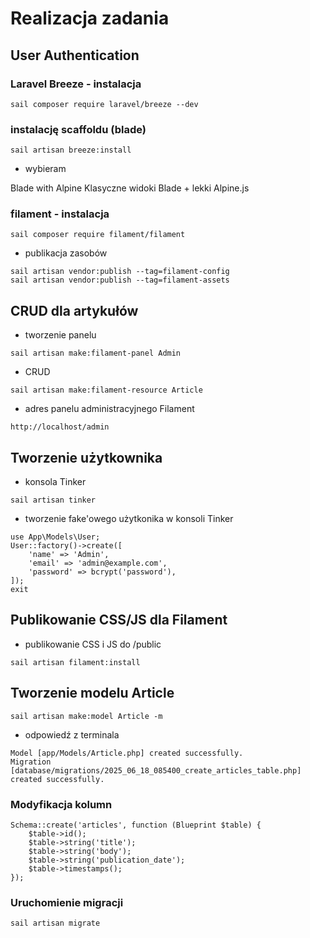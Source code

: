 # Realizacja zadania

## User Authentication

### Laravel Breeze - instalacja

```
sail composer require laravel/breeze --dev
```

###  instalację scaffoldu (blade)

```
sail artisan breeze:install
```

- wybieram
 
Blade with Alpine	Klasyczne widoki Blade + lekki Alpine.js	

### filament - instalacja

```
sail composer require filament/filament
```

- publikacja zasobów

```
sail artisan vendor:publish --tag=filament-config
sail artisan vendor:publish --tag=filament-assets
```

## CRUD dla artykułów 

- tworzenie panelu

```
sail artisan make:filament-panel Admin
```

- CRUD

```
sail artisan make:filament-resource Article
```

- adres panelu administracyjnego Filament
```
http://localhost/admin
```

## Tworzenie użytkownika

- konsola Tinker
```
sail artisan tinker
```

- tworzenie fake'owego użytkonika w konsoli Tinker

```
use App\Models\User;
User::factory()->create([
    'name' => 'Admin',
    'email' => 'admin@example.com',
    'password' => bcrypt('password'),
]);
exit
```

## Publikowanie CSS/JS dla Filament

- publikowanie CSS i JS do /public

```
sail artisan filament:install
```

## Tworzenie modelu Article

```
sail artisan make:model Article -m
```

- odpowiedź z terminala 

```
Model [app/Models/Article.php] created successfully.
Migration [database/migrations/2025_06_18_085400_create_articles_table.php] created successfully.  
```

### Modyfikacja kolumn

```
Schema::create('articles', function (Blueprint $table) {
    $table->id();
    $table->string('title');
    $table->string('body');
    $table->string('publication_date');
    $table->timestamps();
});
```

### Uruchomienie migracji

```
sail artisan migrate
```

